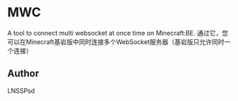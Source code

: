 # MWC
A tool to connect multi websocket at once time on Minecraft:BE.
通过它，您可以在Minecraft基岩版中同时连接多个WebSocket服务器（基岩版只允许同时一个连接）
## Author
LNSSPsd
